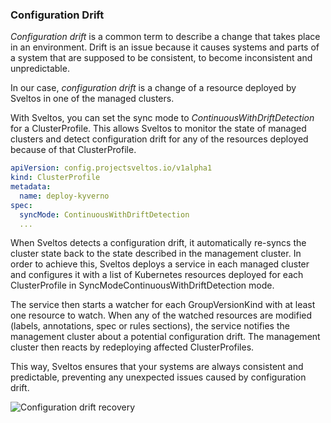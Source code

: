 ### Configuration Drift

_Configuration drift_ is a common term to describe a change that takes place in an environment. Drift is an issue because it causes systems and parts of a system that are supposed to be consistent, to become inconsistent and unpredictable.

In our case, _configuration drift_ is a change of a resource deployed by Sveltos in one of the managed clusters.

With Sveltos, you can set the sync mode to *ContinuousWithDriftDetection* for a ClusterProfile. This allows Sveltos to monitor the state of managed clusters and detect configuration drift for any of the resources deployed because of that ClusterProfile.

```yaml
apiVersion: config.projectsveltos.io/v1alpha1
kind: ClusterProfile
metadata:
  name: deploy-kyverno
spec:
  syncMode: ContinuousWithDriftDetection
  ...
```

When Sveltos detects a configuration drift, it automatically re-syncs the cluster state back to the state described in the management cluster. In order to achieve this, Sveltos deploys a service in each managed cluster and configures it with a list of Kubernetes resources deployed for each ClusterProfile in SyncModeContinuousWithDriftDetection mode.

The service then starts a watcher for each GroupVersionKind with at least one resource to watch. When any of the watched resources are modified (labels, annotations, spec or rules sections), the service notifies the management cluster about a potential configuration drift. The management cluster then reacts by redeploying affected ClusterProfiles.

This way, Sveltos ensures that your systems are always consistent and predictable, preventing any unexpected issues caused by configuration drift.

![Configuration drift recovery](assets/reconcile_configuration_drift.gif)
